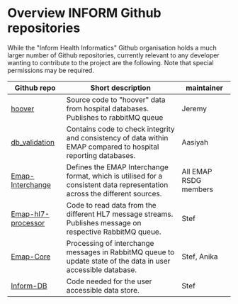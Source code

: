 # Overview INFORM Github repositories
 
While the "Inform Health Informatics" Github organisation holds a much larger number of Github repositories, currently 
relevant to any developer wanting to contribute to the project are the following. Note that special permissions may be 
required.

| Github repo | Short description | maintainer |
| ----- | ---- | ----|
| [hoover](https://github.com/inform-health-informatics/hoover) | Source code to "hoover" data from hospital databases. Publishes to rabbitMQ queue | Jeremy |
| [db_validation](https://github.com/inform-health-informatics/db_validation) | Contains code to check integrity and consistency of data within EMAP compared to hospital reporting databases. | Aasiyah |
| [Emap-Interchange](https://github.com/inform-health-informatics/Emap-Interchange) | Defines the EMAP Interchange format, which is utilised for a consistent data representation across the different sources. | All EMAP RSDG members |
| [Emap-hl7-processor](https://github.com/inform-health-informatics/emap-hl7-processor) | Code to read data from the different HL7 message streams. Publishes message on respective RabbitMQ queue. | Stef |
| [Emap-Core](https://github.com/inform-health-informatics/Emap-Core) | Processing of interchange messages in RabbitMQ queue to update state of the data in user accessible database. | Stef, Anika |
| [Inform-DB](https://github.com/inform-health-informatics/Inform-DB) | Code needed for the user accessible data store. | Stef |